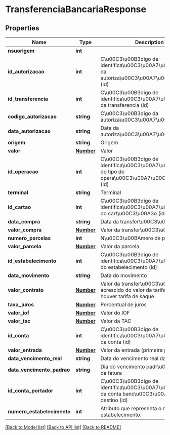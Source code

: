 # TransferenciaBancariaResponse

## Properties
Name | Type | Description | Notes
------------ | ------------- | ------------- | -------------
**nsuorigem** | **int** |  | [optional] 
**id_autorizacao** | **int** | C\u00C3\u00B3digo de identifica\u00C3\u00A7\u00C3\u00A3o da autoriza\u00C3\u00A7\u00C3\u00A3o (id) | [optional] 
**id_transferencia** | **int** | C\u00C3\u00B3digo de identifica\u00C3\u00A7\u00C3\u00A3o da transferencia (id) | [optional] 
**codigo_autorizacao** | **string** | C\u00C3\u00B3digo da autoriza\u00C3\u00A7\u00C3\u00A3o | [optional] 
**data_autorizacao** | **string** | Data da autoriza\u00C3\u00A7\u00C3\u00A3o | [optional] 
**origem** | **string** | Origem | [optional] 
**valor** | [**Number**](Number.md) | Valor | [optional] 
**id_operacao** | **int** | C\u00C3\u00B3digo de identifica\u00C3\u00A7\u00C3\u00A3o do tipo de opera\u00C3\u00A7\u00C3\u00A3o (id) | [optional] 
**terminal** | **string** | Terminal | [optional] 
**id_cartao** | **int** | C\u00C3\u00B3digo de identifica\u00C3\u00A7\u00C3\u00A3o do cart\u00C3\u00A3o (id) | [optional] 
**data_compra** | **string** | Data da transfer\u00C3\u00AAncia | [optional] 
**valor_compra** | [**Number**](Number.md) | Valor da transfer\u00C3\u00AAncia | [optional] 
**numero_parcelas** | **int** | N\u00C3\u00BAmero de parcelas | [optional] 
**valor_parcela** | [**Number**](Number.md) | Valor da parcela | [optional] 
**id_estabelecimento** | **int** | C\u00C3\u00B3digo de identifica\u00C3\u00A7\u00C3\u00A3o do estabelecimento (id) | [optional] 
**data_movimento** | **string** | Data do movimento | [optional] 
**valor_contrato** | [**Number**](Number.md) | Valor da transfer\u00C3\u00AAncia acrescido do valor da tarifa de saque se houver tarifa de saque | [optional] 
**taxa_juros** | [**Number**](Number.md) | Percentual de juros | [optional] 
**valor_iof** | [**Number**](Number.md) | Valor do IOF | [optional] 
**valor_tac** | [**Number**](Number.md) | Valor da TAC | [optional] 
**id_conta** | **int** | C\u00C3\u00B3digo de identifica\u00C3\u00A7\u00C3\u00A3o da conta (id) | [optional] 
**valor_entrada** | [**Number**](Number.md) | Valor da entrada (primeira parcela) | [optional] 
**data_vencimento_real** | **string** | Data do vencimento real da fatura | [optional] 
**data_vencimento_padrao** | **string** | Dia do vencimento padr\u00C3\u00A3o da fatura | [optional] 
**id_conta_portador** | **int** | C\u00C3\u00B3digo de identifica\u00C3\u00A7\u00C3\u00A3o da conta banc\u00C3\u00A1ria de destino (id) | [optional] 
**numero_estabelecimento** | **int** | Atributo que representa o numero do estabelecimento. | [optional] 

[[Back to Model list]](../README.md#documentation-for-models) [[Back to API list]](../README.md#documentation-for-api-endpoints) [[Back to README]](../README.md)


